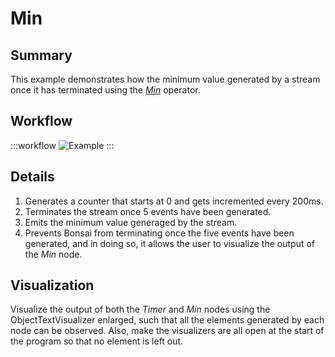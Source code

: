 # Min

## Summary
This example demonstrates how the minimum value generated by a stream once it has terminated using the [*Min*](https://bonsai-rx.org/docs/api/Bonsai.Reactive.Min.html) operator.

## Workflow

:::workflow
![Example](~/workflows/ReactiveExamples/Min/Min.bonsai)
:::

## Details
1. Generates a counter that starts at 0 and gets incremented every 200ms.
2. Terminates the stream once 5 events have been generated.
3. Emits the minimum value generaged by the stream. 
4. Prevents Bonsai from terminating once the five events have been generated, and in doing so, it allows the user to visualize the output of the *Min* node.

## Visualization
Visualize the output of both the *Timer* and *Min* nodes using the ObjectTextVisualizer enlarged, such that all the elements generated by each node can be observed. 
Also, make the visualizers are all open at the start of the program so that no element is left out.